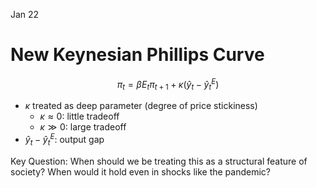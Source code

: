 
Jan 22 
# New Keynesian Phillips Curve

$$\pi_t = \beta E_t \pi_{t+1} + \kappa(\hat{y}_t - \hat{y}_t^E)$$

- $\kappa$ treated as deep parameter (degree of price stickiness)
  - $\kappa \approx 0$: little tradeoff
  - $\kappa \gg 0$: large tradeoff
- $\hat{y}_t - \hat{y}_t^E$: output gap

Key Question: When should we be treating this as a structural feature of society? When would it hold even in shocks like the pandemic?